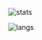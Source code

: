 ![stats](https://github-readme-stats.vercel.app/api?username=cyivor&show_icons=true&theme=dracula)

![langs](https://github-readme-stats.vercel.app/api/top-langs/?username=cyivor&layout=donut-vertical&theme=dracula)
